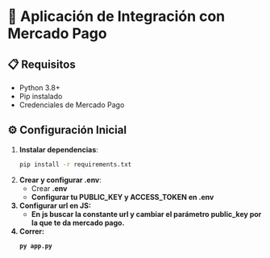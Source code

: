 # 🚀 Aplicación de Integración con Mercado Pago

## 📋 Requisitos
- Python 3.8+
- Pip instalado
- Credenciales de Mercado Pago

## ⚙️ Configuración Inicial

1. **Instalar dependencias**:
   ```bash
   pip install -r requirements.txt 
   ```
2. **Crear y configurar .env**:
    - Crear <strong>.env<strong>
    - Configurar tu <strong>PUBLIC_KEY<strong> y <strong>ACCESS_TOKEN<strong> en <strong>.env<strong>
3. **Configurar url en JS**:
    - En js buscar la constante url y cambiar el parámetro public_key por la que te da mercado pago.
4. **Correr**:
    ```bash
   py app.py
   ```